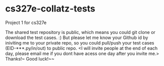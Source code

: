 cs327e-collatz-tests
====================
Project 1 for cs327e

The shared test repository is public, which means you could git clone or download the test cases. :)
But please let me know your Github id by iniviting me to your private repo, so you could pull/push your test cases (EID-***.py/in/out) to public repo. 
<I will invite people at the end of each day, please email me if you dont have acess one day after you invite me.>
Thanks!~ Good luck!~~ 
